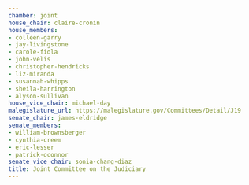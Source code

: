 ```yaml
---
chamber: joint
house_chair: claire-cronin
house_members:
- colleen-garry
- jay-livingstone
- carole-fiola
- john-velis
- christopher-hendricks
- liz-miranda
- susannah-whipps
- sheila-harrington
- alyson-sullivan
house_vice_chair: michael-day
malegislature_url: https://malegislature.gov/Committees/Detail/J19
senate_chair: james-eldridge
senate_members:
- william-brownsberger
- cynthia-creem
- eric-lesser
- patrick-oconnor
senate_vice_chair: sonia-chang-diaz
title: Joint Committee on the Judiciary
---
```


